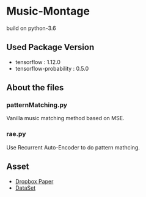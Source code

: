 # Music-Montage

build on python-3.6

## Used Package Version

- tensorflow : 1.12.0
- tensorflow-probability : 0.5.0

## About the files

### patternMatching.py

Vanilla music matching method based on MSE.

### rae.py

Use Recurrent Auto-Encoder to do pattern mathcing.

## Asset

- [Dropbox Paper](https://paper.dropbox.com/doc/MIR-Final-Project--AdQq5TKfIQtcd4aq3gl~F15aAg-NrSvTQUY7uVxSQmVbbhci)
- [DataSet](https://drive.google.com/file/d/1Du_2pKEvKWlxfEEZ7SqIVUKTJA3NG9LU/view?fbclid=IwAR15ieigfFNd_jPy0hNkVUqVW5_B3OhWkSLoOwXRKSeaUMPvEJBe0G51YGA)
